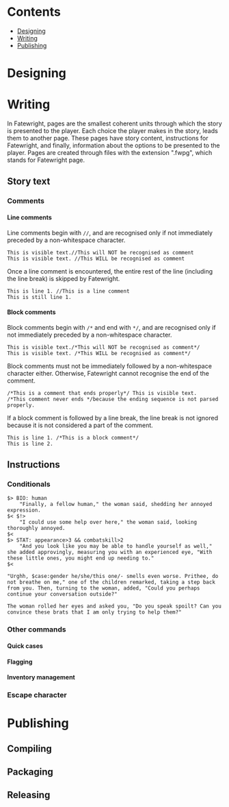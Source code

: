 # Contents

- [Designing](#designing)
- [Writing](#writing)
- [Publishing](#publishing)

# Designing

# Writing

In Fatewright, pages are the smallest coherent units through which the story is presented to the player. Each choice the player makes in the story, leads them to another page. These pages have story content, instructions for Fatewright, and finally, information about the options to be presented to the player. Pages are created through files with the extension ".fwpg", which stands for Fatewright page.

## Story text

### Comments

#### Line comments

Line comments begin with `//`, and are recognised only if not immediately preceded by a non-whitespace character.

```fatewright
This is visible text.//This will NOT be recognised as comment
This is visible text. //This WILL be recognised as comment
```

Once a line comment is encountered, the entire rest of the line (including the line break) is skipped by Fatewright.

```fatewright
This is line 1. //This is a line comment
This is still line 1.
```

#### Block comments

Block comments begin with `/*` and end with `*/`, and are recognised only if not immediately preceded by a non-whitespace character.

```fatewright
This is visible text./*This will NOT be recognised as comment*/
This is visible text. /*This WILL be recognised as comment*/
```

Block comments must not be immediately followed by a non-whitespace character either. Otherwise, Fatewright cannot recognise the end of the comment.

```fatewright
/*This is a comment that ends properly*/ This is visible text.
/*This comment never ends */because the ending sequence is not parsed properly.
```

If a block comment is followed by a line break, the line break is not ignored because it is not considered a part of the comment.

```fatewright
This is line 1. /*This is a block comment*/
This is line 2.
```

## Instructions

### Conditionals

```fatewright
$> BIO: human
    "Finally, a fellow human," the woman said, shedding her annoyed expression.
$< $!>
    "I could use some help over here," the woman said, looking thoroughly annoyed.
$<
$> STAT: appearance>3 && combatskill>2
    "And you look like you may be able to handle yourself as well," she added approvingly, measuring you with an experienced eye, "With these little ones, you might end up needing to."
$<

"Urghh, $case:gender he/she/this one/- smells even worse. Prithee, do not breathe on me," one of the children remarked, taking a step back from you. Then, turning to the woman, added, "Could you perhaps continue your conversation outside?"

The woman rolled her eyes and asked you, "Do you speak spoilt? Can you convince these brats that I am only trying to help them?"
```

### Other commands

#### Quick cases

#### Flagging

#### Inventory management

### Escape character

# Publishing

## Compiling

## Packaging

## Releasing
